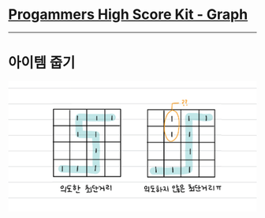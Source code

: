 # [Progammers High Score Kit - Graph](https://school.programmers.co.kr/learn/courses/30/parts/12421)

---

# 아이템 줍기

![item.png](./items.png)